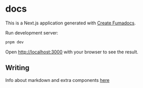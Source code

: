 # docs

This is a Next.js application generated with
[Create Fumadocs](https://github.com/fuma-nama/fumadocs).

Run development server:

```bash
pnpm dev
```

Open [http://localhost:3000](http://localhost:3000) with your browser to see the result.

## Writing

Info about markdown and extra components [here](https://fumadocs.dev/docs/ui/markdown)
